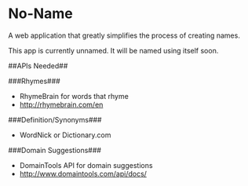No-Name
=======
A web application that greatly simplifies the process of creating names.

This app is currently unnamed. It will be named using itself soon.

##APIs Needed##

###Rhymes###
* RhymeBrain for words that rhyme
* http://rhymebrain.com/en

###Definition/Synonyms###
* WordNick or Dictionary.com

###Domain Suggestions###
* DomainTools API for domain suggestions
* http://www.domaintools.com/api/docs/

